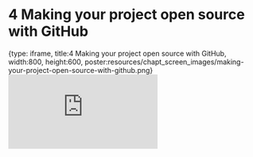 # 4 Making your project open source with GitHub
 
{type: iframe, title:4 Making your project open source with GitHub, width:800, height:600, poster:resources/chapt_screen_images/making-your-project-open-source-with-github.png}
![](https://jhudatascience.org/Reproducibility_in_Cancer_Informatics/no_toc/making-your-project-open-source-with-github.html)
 

 
